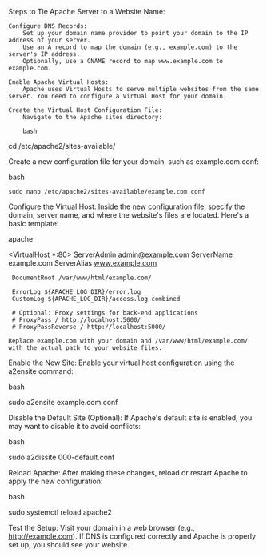 Steps to Tie Apache Server to a Website Name:

    Configure DNS Records:
        Set up your domain name provider to point your domain to the IP address of your server.
        Use an A record to map the domain (e.g., example.com) to the server's IP address.
        Optionally, use a CNAME record to map www.example.com to example.com.

    Enable Apache Virtual Hosts:
        Apache uses Virtual Hosts to serve multiple websites from the same server. You need to configure a Virtual Host for your domain.

    Create the Virtual Host Configuration File:
        Navigate to the Apache sites directory:

        bash

cd /etc/apache2/sites-available/

Create a new configuration file for your domain, such as example.com.conf:

bash

    sudo nano /etc/apache2/sites-available/example.com.conf

Configure the Virtual Host: Inside the new configuration file, specify the domain, server name, and where the website's files are located. Here's a basic template:

apache

<VirtualHost *:80>
     ServerAdmin admin@example.com
     ServerName example.com
     ServerAlias www.example.com
     
     DocumentRoot /var/www/html/example.com/
     
     ErrorLog ${APACHE_LOG_DIR}/error.log
     CustomLog ${APACHE_LOG_DIR}/access.log combined
     
     # Optional: Proxy settings for back-end applications
     # ProxyPass / http://localhost:5000/
     # ProxyPassReverse / http://localhost:5000/
</VirtualHost>

    Replace example.com with your domain and /var/www/html/example.com/ with the actual path to your website files.

Enable the New Site: Enable your virtual host configuration using the a2ensite command:

bash

sudo a2ensite example.com.conf

Disable the Default Site (Optional): If Apache's default site is enabled, you may want to disable it to avoid conflicts:

bash

sudo a2dissite 000-default.conf

Reload Apache: After making these changes, reload or restart Apache to apply the new configuration:

bash

sudo systemctl reload apache2

Test the Setup: Visit your domain in a web browser (e.g., http://example.com). If DNS is configured correctly and Apache is properly set up, you should see your website.
